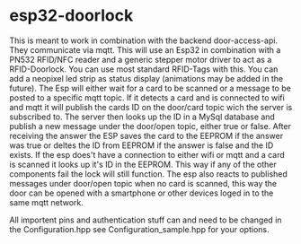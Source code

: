 # esp32-doorlock
This is meant to work in combination with the backend door-access-api. They communicate via mqtt.
This will use an Esp32 in combination with a PN532 RFID/NFC reader and a generic stepper motor driver to act as a RFID-Doorlock. 
You can use most standard RFID-Tags with this. 
You can add a neopixel led strip as status display (animations may be added in the future).
The Esp will either wait for a card to be scanned or a message to be posted to a specific mqtt topic.
If it detects a card and is connected to wifi and mqtt it will publish the cards ID on the door/card topic wich the server is subscribed to.
The server then looks up the ID in a MySql database and publish a new message under the door/open topic, either true or false.
After receiving the answer the ESP saves the card to the EEPROM if the answer was true or deltes the ID from EEPROM if the answer is false and the ID exists.
If the esp does't have a connection to either wifi or mqtt and a card is scanned it looks up it's ID in the EEPROM. This way if any of the other components fail the lock will still function.
The esp also reacts to published messages under door/open topic when no card is scanned, this way the door can be opened with a smartphone or other devices loged in to the same mqtt network.

All importent pins and authentication stuff can and need to be changed in the Configuration.hpp see Configuration_sample.hpp for your options.
